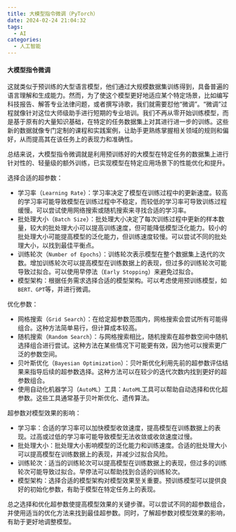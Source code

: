 ```yaml
---
title: 大模型指令微调（PyTorch）
date: 2024-02-24 21:04:32
tags:
  - AI
categories:
  - 人工智能
---
```


#### 大模型指令微调

这就类似于预训练的大型语言模型，他们通过大规模数据集训练得到，具备普遍的语言理解和生成能力。然而，为了使这个模型更好地适应某个特定场景，比如编写科技报告、解答专业法律问题，或者撰写诗歌，我们就需要怼他“微调”。“微调”过程就像针对这位大师级助手进行短期的专业培训。我们不再从零开始训练模型，而是基于原有的大量知识基础，在特定的任务数据集上对其进行进一步的训练。这些新的数据就像专门定制的课程和实践案例，让助手更熟练掌握相关领域的规则和偏好，从而提高其在该任务上的表现力和准确性。

总结来说，大模型指令微调就是利用预训练好的大模型在特定任务的数据集上进行针对性的、轻量级的额外训练，已实现模型在特定应用场景下的性能优化和提升。
<!-- more -->

选择合适的超参数：
- 学习率（`Learning Rate`）：学习率决定了模型在训练过程中的更新速度。较高的学习率可能导致模型在训练过程中不稳定，而较低的学习率可导致训练过程缓慢。可以尝试使用网络搜索或随机搜索来寻找合适的学习率。
- 批处理大小（`Batch Size`）：批处理大小决定了每次训练过程中更新的样本数量，较大的批处理大小可以提高训练速度，但可能降低模型泛化能力。较小的批处理大小可能提高模型的泛化能力，但训练速度较慢。可以尝试不同的批处理大小，以找到最佳平衡点。
- 训练轮次（`Number of Epochs`）：训练轮次表示模型在整个数据集上迭代的次数。增加训练轮次可以提高模型在训练数据上的表现，但过多的训练轮次可能导致过拟合。可以使用早停法（`Early Stopping`）来避免过拟合。
- 模型架构：根据任务需求选择合适的模型架构。可以考虑使用预训练模型，如`BERT、GPT`等，并进行微调。

优化参数：
- 网格搜索（`Grid Search`）：在给定超参数范围内，网格搜索会尝试所有可能得组合。这种方法简单易行，但计算成本较高。
- 随机搜索（`Random Search`）：与网格搜索相比，随机搜索在超参数空间中随机选择组合进行尝试。这种方法在某些情况下可能更有效，因为他可以搜索更广泛的参数空间。
- 贝叶斯优化（`Bayesian Optimization`）：贝叶斯优化利用先前的超参数评估结果来指导后续的超参数选择。这种方法可以在较少的迭代次数内找到更好的超参数组合。
- 使用自动化机器学习（`AutoML`）工具：`AutoML`工具可以帮助自动选择和优化超参数。这些工具通常基于贝叶斯优化、遗传算法。

超参数对模型效果的影响：
- 学习率：合适的学习率可以加快模型收敛速度，提高模型在训练数据上的表现。过高或过低的学习率可能导致模型无法收敛或收敛速度过慢。
- 批处理大小：批处理大小影响模型的泛化能力和训练速度。合适的批处理大小可以提高模型在训练数据上的表现，并减少过拟合风险。
- 训练轮次：适当的训练轮次可以提高模型在训练数据上的表现，但过多的训练轮次可能导致过拟合。早停法可以帮助找到合适的训练轮次。
- 模型架构：选择合适的模型架构对模型效果至关重要。预训练模型可以提供良好的初始化参数，有助于模型在特定任务上的表现。

总之选择和优化超参数使提高模型效果的关键步骤。可以尝试不同的超参数组合，并使用适当的优化方法来找到最佳超参数。同时，了解超参数对模型效果的影响，有助于更好地调整模型。 